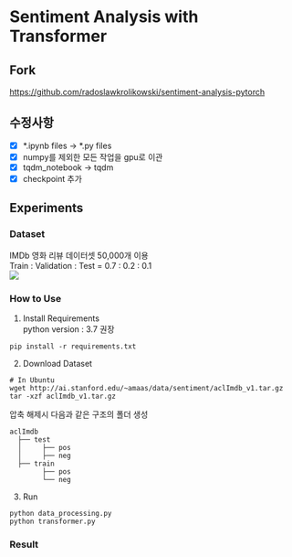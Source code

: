 # Sentiment Analysis with Transformer

## Fork
https://github.com/radoslawkrolikowski/sentiment-analysis-pytorch

## 수정사항
- [x] *.ipynb files -> *.py files  
- [x] numpy를 제외한 모든 작업을 gpu로 이관  
- [x] tqdm_notebook -> tqdm  
- [x] checkpoint 추가
## Experiments
### Dataset
IMDb 영화 리뷰 데이터셋 50,000개 이용  
Train : Validation : Test = 0.7 : 0.2 : 0.1  
<img src="https://user-images.githubusercontent.com/77797199/123633685-75caa780-d854-11eb-877c-8181c05cf25d.PNG">  

### How to Use  
1. Install Requirements  
python version : 3.7 권장  
```
pip install -r requirements.txt
```
  
2. Download Dataset
```
# In Ubuntu
wget http://ai.stanford.edu/~amaas/data/sentiment/aclImdb_v1.tar.gz
tar -xzf aclImdb_v1.tar.gz
```
  
압축 해제시 다음과 같은 구조의 폴더 생성  
```
aclImdb
  ├── test
  │     ├── pos
  │     ├── neg
  ├── train
        ├── pos
        └── neg
```

3. Run 
```
python data_processing.py
python transformer.py
```


### Result